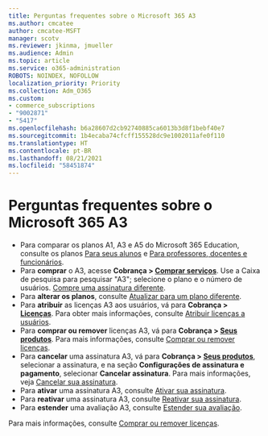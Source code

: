 ```yaml
---
title: Perguntas frequentes sobre o Microsoft 365 A3
ms.author: cmcatee
author: cmcatee-MSFT
manager: scotv
ms.reviewer: jkinma, jmueller
ms.audience: Admin
ms.topic: article
ms.service: o365-administration
ROBOTS: NOINDEX, NOFOLLOW
localization_priority: Priority
ms.collection: Adm_O365
ms.custom:
- commerce_subscriptions
- "9002871"
- "5417"
ms.openlocfilehash: b6a28607d2cb92740885ca6013b3d8f1bebf40e7
ms.sourcegitcommit: 1b4ecaba74cfcff155528dc9e1002011afe0f110
ms.translationtype: HT
ms.contentlocale: pt-BR
ms.lasthandoff: 08/21/2021
ms.locfileid: "58451874"
---
```

# <a name="microsoft-365-a3-faq"></a>Perguntas frequentes sobre o Microsoft 365 A3

- Para comparar os planos A1, A3 e A5 do Microsoft 365 Education, consulte os planos [Para seus alunos](https://www.microsoft.com/microsoft-365/academic/compare-office-365-education-plans?activetab=tab:primaryr1) e [Para professores, docentes e funcionários](https://www.microsoft.com/microsoft-365/academic/compare-office-365-education-plans?activetab=tab:primaryr2).
- Para **comprar** o A3, acesse **Cobrança > [Comprar serviços](https://go.microsoft.com/fwlink/p/?linkid=868433)**. Use a Caixa de pesquisa para pesquisar "A3"; selecione o plano e o número de usuários. [Compre uma assinatura diferente](https://docs.microsoft.com/microsoft-365/commerce/try-or-buy-microsoft-365#buy-a-different-subscription).
- Para **alterar os planos**, consulte [Atualizar para um plano diferente](https://docs.microsoft.com/microsoft-365/commerce/subscriptions/upgrade-to-different-plan).
- Para **atribuir** as licenças A3 aos usuários, vá para **Cobrança > [Licenças](https://go.microsoft.com/fwlink/p/?linkid=842264)**. Para obter mais informações, consulte [Atribuir licenças a usuários](https://docs.microsoft.com/microsoft-365/admin/manage/assign-licenses-to-users).
- Para **comprar ou remover** licenças A3, vá para **Cobrança > [Seus produtos](https://go.microsoft.com/fwlink/p/?linkid=842054)**. Para mais informações, consulte [Comprar ou remover licenças](https://docs.microsoft.com/microsoft-365/commerce/licenses/buy-licenses).
- Para **cancelar** uma assinatura A3, vá para **Cobrança > [Seus produtos](https://go.microsoft.com/fwlink/p/?linkid=842054)**, selecionar a assinatura, e na seção **Configurações de assinatura e pagamento**, selecionar **Cancelar assinatura**. Para mais informações, veja [Cancelar sua assinatura](https://docs.microsoft.com/microsoft-365/commerce/subscriptions/cancel-your-subscription).
- Para **ativar** uma assinatura A3, consulte [Ativar sua assinatura](https://docs.microsoft.com/alchemyinsights/activate-your-office-365-subscription).
- Para **reativar** uma assinatura A3, consulte [Reativar sua assinatura](https://docs.microsoft.com/alchemyinsights/reactivate-your-subscription).
- Para **estender** uma avaliação A3, consulte [Estender sua avaliação](https://docs.microsoft.com/microsoft-365/commerce/extend-your-trial).

Para mais informações, consulte [Comprar ou remover licenças](https://docs.microsoft.com/microsoft-365/commerce/licenses/buy-licenses).